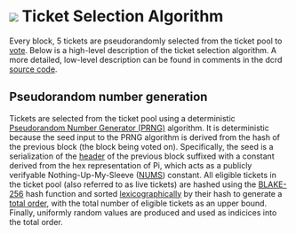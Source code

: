 # <img class="dcr-icon" src="/img/dcr-icons/QuestionTicket.svg" /> Ticket Selection Algorithm

Every block, 5 tickets are pseudorandomly selected from the ticket pool to [vote](../../proof-of-stake/overview/). Below is a high-level description of the ticket selection algorithm. A more detailed, low-level description can be found in comments in the dcrd [source code](https://github.com/decred/dcrd/). 

## Pseudorandom number generation

Tickets are selected from the ticket pool using a deterministic [Pseudorandom Number Generator (PRNG)](https://en.wikipedia.org/wiki/Pseudorandom_number_generator) algorithm. It is deterministic because the seed input to the PRNG algorithm is derived from the hash of the previous block (the block being voted on). Specifically, the seed is a serialization of the [header](../advanced/block-header-specifications.md) of the previous block suffixed with a constant derived from the hex representation of Pi, which acts as a publicly verifyable Nothing-Up-My-Sleeve ([NUMS](https://en.wikipedia.org/wiki/Nothing-up-my-sleeve_number)) constant. All eligible tickets in the ticket pool (also referred to as live tickets) are hashed using the [BLAKE-256](blake-256-hash-function.md) hash function and sorted [lexicographically](https://en.wikipedia.org/wiki/Lexicographical_order) by their hash to generate a [total order](https://en.wikipedia.org/wiki/Total_order), with the total number of eligible tickets as an upper bound. Finally, uniformly random values are produced and used as indicices into the total order.

